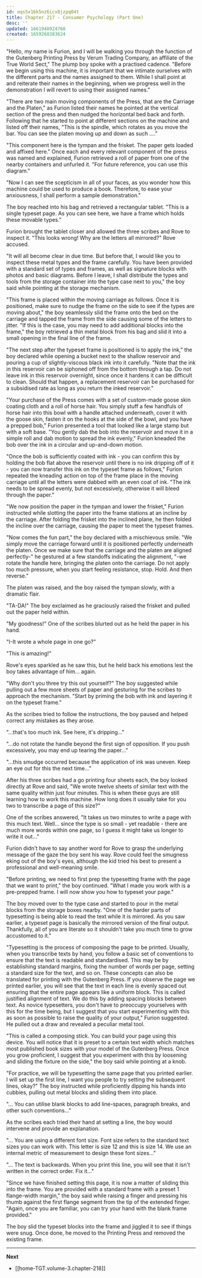 ```yaml
---
id: oqs5x16k5nz6icv8jzpq04t
title: Chapter 217 - Consumer Psychology (Part One)
desc: ''
updated: 1661948924768
created: 1659268383624
---
```


"Hello, my name is Furion, and I will be walking you through the function of the Gutenberg Printing Press by Verum Trading Company, an affiliate of the True World Sect," The plump boy spoke with a practised cadence. "Before we begin using this machine, it is important that we intimate ourselves with the different parts and the names assigned to them. While I shall point at and reiterate their names in the beginning, when we progress well in the demonstration I will revert to using their assigned names."

"There are two main moving components of the Press, that are the Carriage and the Platen," as Furion listed their names he pointed at the vertical section of the press and then nudged the horizontal bed back and forth. Following that he started to point at different sections on the machine and listed off their names, "This is the spindle, which rotates as you move the bar. You can see the platen moving up and down as such ...."

"This component here is the tympan and the frisket. The paper gets loaded and affixed here." Once each and every relevant component of the press was named and explained, Furion retrieved a roll of paper from one of the nearby containers and unfurled it. "For future reference, you can use this diagram."

"Now I can see the scepticism in all of your faces, as you wonder how this machine could be used to produce a book. Therefore, to ease your anxiousness, I shall perform a sample demonstration."

The boy reached into his bag and retrieved a rectangular tablet. "This is a single typeset page. As you can see here, we have a frame which holds these movable types."

Furion brought the tablet closer and allowed the three scribes and Rove to inspect it. "This looks wrong! Why are the letters all mirrored?" Rove accused.

"It will all become clear in due time. But before that, I would like you to inspect these metal types and the frame carefully. You have been provided with a standard set of types and frames, as well as signature blocks with photos and basic diagrams. Before I leave, I shall distribute the types and tools from the storage container into the type case next to you," the boy said while pointing at the storage mechanism.

"This frame is placed within the moving carriage as follows. Once it is positioned, make sure to nudge the frame on the side to see if the types are moving about," the boy seamlessly slid the frame onto the bed on the carriage and tapped the frame from the side causing some of the letters to jitter. "If this is the case, you may need to add additional blocks into the frame," the boy retrieved a thin metal block from his bag and slid it into a small opening in the final line of the frame.

"The next step after the typeset frame is positioned is to apply the ink," the boy declared while opening a bucket next to the shallow reservoir and pouring a cup of slightly-viscous black ink into it carefully. "Note that the ink in this reservoir can be siphoned off from the bottom through a tap. Do not leave ink in this reservoir overnight, since once it hardens it can be difficult to clean. Should that happen, a replacement reservoir can be purchased for a subsidised rate as long as you return the inked reservoir."

"Your purchase of the Press comes with a set of custom-made goose skin coating cloth and a roll of horse hair. You simply stuff a few handfuls of horse hair into this bowl with a handle attached underneath, cover it with the goose skin, fasten it on the hooks at the side of the bowl, and you have a prepped bob," Furion presented a tool that looked like a large stamp but with a soft base. "You gently dab the bob into the reservoir and move it in a simple roll and dab motion to spread the ink evenly," Furion kneaded the bob over the ink in a circular and up-and-down motion.

"Once the bob is sufficiently coated with ink - you can confirm this by holding the bob flat above the reservoir until there is no ink dripping off of it - you can now transfer this ink on the typeset frame as follows," Furion repeated the kneading action on top of the frame place in the moving carriage until all the letters were dabbed with an even coat of ink. "The ink needs to be spread evenly, but not excessively, otherwise it will bleed through the paper."

"We now position the paper in the tympan and lower the frisket," Furion instructed while slotting the paper into the frame stations at an incline by the carriage. After folding the frisket into the inclined plane, he then folded the incline over the carriage, causing the paper to meet the typeset frames.

"Now comes the fun part," the boy declared with a mischievous smile. "We simply move the carriage forward until it is positioned perfectly underneath the platen. Once we make sure that the carriage and the platen are aligned perfectly-" he gestured at a few standoffs indicating the alignment, "-we rotate the handle here, bringing the platen onto the carriage. Do not apply too much pressure, when you start feeling resistance, stop. Hold. And then reverse."

The platen was raised, and the boy raised the tympan slowly, with a dramatic flair.

"TA-DA!" The boy exclaimed as he graciously raised the frisket and pulled out the paper held within.

"My goodness!" One of the scribes blurted out as he held the paper in his hand.

"I-It wrote a whole page in one go?"

"This is amazing!"

Rove's eyes sparkled as he saw this, but he held back his emotions lest the boy takes advantage of him... again.

"Why don't you three try this out yourself?" The boy suggested while pulling out a few more sheets of paper and gesturing for the scribes to approach the mechanism. "Start by priming the bob with ink and layering it on the typeset frame."

As the scribes tried to follow the instructions, the boy paused and helped correct any mistakes as they arose.

"...that's too much ink. See here, it's dripping..."

"...do not rotate the handle beyond the first sign of opposition. If you push excessively, you may end up tearing the paper..."

"...this smudge occurred because the application of ink was uneven. Keep an eye out for this the next time..."

After his three scribes had a go printing four sheets each, the boy looked directly at Rove and said, "We wrote twelve sheets of similar text with the same quality within just four minutes. This is when these guys are still learning how to work this machine. How long does it usually take for you two to transcribe a page of this size?"

One of the scribes answered, "It takes us two minutes to write a page with this much text. Well... since the type is so small - yet readable - there are much more words within one page, so I guess it might take us longer to write it out..."

Furion didn't have to say another word for Rove to grasp the underlying message of the gaze the boy sent his way. Rove could feel the smugness eking out of the boy's eyes, although the kid tried his best to present a professional and well-meaning smile.

"Before printing, we need to first prep the typesetting frame with the page that we want to print," the boy continued. "What I made you work with is a pre-prepped frame. I will now show you how to typeset your page."

The boy moved over to the type case and started to pour in the metal blocks from the storage boxes nearby. "One of the harder parts of typesetting is being able to read the text while it is mirrored. As you saw earlier, a typeset page is basically the mirrored version of the final output. Thankfully, all of you are literate so it shouldn't take you much time to grow accustomed to it."

"Typesetting is the process of composing the page to be printed. Usually, when you transcribe texts by hand, you follow a basic set of conventions to ensure that the text is readable and standardised. This may be by establishing standard margins, fixing the number of words per page, setting a standard size for the text, and so on. These concepts can also be translated for printing with the Gutenberg Press. If you observe the page we printed earlier, you will see that the text in each line is evenly spaced out ensuring that the entire page appears like a uniform block. This is called justified alignment of text. We do this by adding spacing blocks between text. As novice typesetters, you don't have to preoccupy yourselves with this for the time being, but I suggest that you start experimenting with this as soon as possible to raise the quality of your output," Furion suggested. He pulled out a draw and revealed a peculiar metal tool.

"This is called a composing stick. You can build your page using this device. You will notice that it is preset to a certain text width which matches most published book sizes with your model of the Gutenberg Press. Once you grow proficient, I suggest that you experiment with this by loosening and sliding the fixture on the side," the boy said while pointing at a knob.

"For practice, we will be typesetting the same page that you printed earlier. I will set up the first line, I want you people to try setting the subsequent lines, okay?" The boy instructed while proficiently dipping his hands into cubbies, pulling out metal blocks and sliding them into place.

"... You can utilise blank blocks to add line-spaces, paragraph breaks, and other such conventions..."

As the scribes each tried their hand at setting a line, the boy would intervene and provide an explanation.

"... You are using a different font size. Font size refers to the standard text sizes you can work with. This letter is size 12 and this is size 14. We use an internal metric of measurement to design these font sizes..."

"... The text is backwards. When you print this line, you will see that it isn't written in the correct order. Fix it..."

"Since we have finished setting this page, it is now a matter of sliding this into the frame. You are provided with a standard frame with a preset 1 flange-width margin," the boy said while raising a finger and pressing his thumb against the first flange segment from the tip of the extended finger. "Again, once you are familiar, you can try your hand with the blank frame provided."

The boy slid the typeset blocks into the frame and jiggled it to see if things were snug. Once done, he moved to the Printing Press and removed the existing frame.

____

**Next**
* [[home-TGT.volume-3.chapter-218]]
